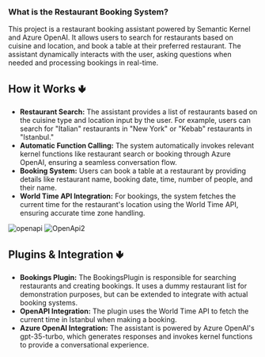 <h3> What is the Restaurant Booking System? </h3>
This project is a restaurant booking assistant powered by Semantic Kernel and Azure OpenAI. It allows users to search for restaurants based on cuisine and location, and book a table at their preferred restaurant. The assistant dynamically interacts with the user, asking questions when needed and processing bookings in real-time.

<h2> How it Works &#129155; </h2>

- **Restaurant Search:** The assistant provides a list of restaurants based on the cuisine type and location input by the user.
For example, users can search for "Italian" restaurants in "New York" or "Kebab" restaurants in "Istanbul."
- **Automatic Function Calling:** The system automatically invokes relevant kernel functions like restaurant search or booking through Azure OpenAI, ensuring a seamless conversation flow.
- **Booking System:** Users can book a table at a restaurant by providing details like restaurant name, booking date, time, number of people, and their name.
- **World Time API Integration:** For bookings, the system fetches the current time for the restaurant's location using the World Time API, ensuring accurate time zone handling.

  
![openapi](https://github.com/user-attachments/assets/571abedc-a1f4-43bc-b33f-701d1528b113)
![OpenApi2](https://github.com/user-attachments/assets/6c6db951-4201-4337-8b52-06f3e31a5263)
<h2> Plugins & Integration &#129155; </h2>

- **Bookings Plugin:**
The BookingsPlugin is responsible for searching restaurants and creating bookings.
It uses a dummy restaurant list for demonstration purposes, but can be extended to integrate with actual booking systems.
- **OpenAPI Integration:**
The plugin uses the World Time API to fetch the current time in Istanbul when making a booking.
- **Azure OpenAI Integration:**
The assistant is powered by Azure OpenAI's gpt-35-turbo, which generates responses and invokes kernel functions to provide a conversational experience.

